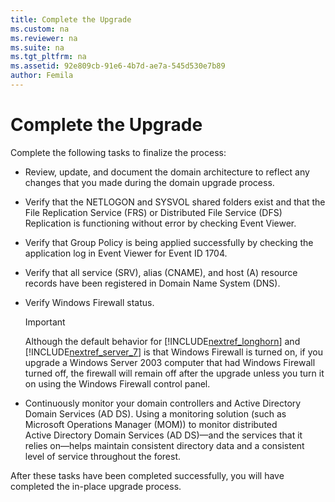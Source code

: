 ```yaml
---
title: Complete the Upgrade
ms.custom: na
ms.reviewer: na
ms.suite: na
ms.tgt_pltfrm: na
ms.assetid: 92e809cb-91e6-4b7d-ae7a-545d530e7b89
author: Femila
---
```

# Complete the Upgrade
Complete the following tasks to finalize the process:  
  
-   Review, update, and document the domain architecture to reflect any changes that you made during the domain upgrade process.  
  
-   Verify that the NETLOGON and SYSVOL shared folders exist and that the File Replication Service \(FRS\) or Distributed File Service \(DFS\) Replication is functioning without error by checking Event Viewer.  
  
-   Verify that Group Policy is being applied successfully by checking the application log in Event Viewer for Event ID 1704.  
  
-   Verify that all service \(SRV\), alias \(CNAME\), and host \(A\) resource records have been registered in Domain Name System \(DNS\).  
  
-   Verify Windows Firewall status.  
  
    > [!IMPORTANT]  
    > Although the default behavior for [!INCLUDE[nextref_longhorn](../Token/nextref_longhorn_md.md)] and [!INCLUDE[nextref_server_7](../Token/nextref_server_7_md.md)] is that Windows Firewall is turned on, if you upgrade a Windows Server 2003 computer that had Windows Firewall turned off, the firewall will remain off after the upgrade unless you turn it on using the Windows Firewall control panel.  
  
-   Continuously monitor your domain controllers and Active Directory Domain Services \(AD DS\). Using a monitoring solution \(such as Microsoft Operations Manager \(MOM\)\) to monitor distributed Active Directory Domain Services \(AD DS\)—and the services that it relies on—helps maintain consistent directory data and a consistent level of service throughout the forest.  
  
After these tasks have been completed successfully, you will have completed the in\-place upgrade process.  
  
